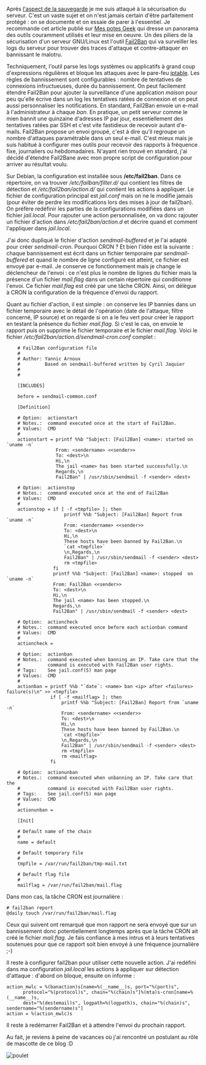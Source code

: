 <!-- title: Configuration de Fail2Ban -->
<!-- category: Hébergement -->
<!-- tag: planet -->

Après [l'aspect de la
sauvegarde](http://blogduyax.madyanne.fr/deploiement-et-sauvegarde.html) je me
suis attaqué à la sécurisation du serveur.<!-- more --> C'est un vaste sujet et on n'est
jamais certain d'être parfaitement protégé : on se documente et on essaie de
parer à l'essentiel. Je recommande cet article publié sur [Mes potes
Geek](https://mespotesgeek.fr/debian-8-jessie-securisation/) qui dresse un
panorama des outils couramment utilisés et leur mise en oeuvre. Un des piliers
de la sécurisation d'un serveur GNU/Linux est l'outil
[Fail2Ban](http://www.fail2ban.org) qui va surveiller les logs du serveur pour
trouver des traces d'attaque et contre-attaquer en bannissant le malotru.

Techniquement, l'outil parse les logs systèmes ou applicatifs à grand coup
d'expressions régulières et bloque les attaques avec le pare-feu
[iptable](https://fr.wikipedia.org/wiki/Iptables). Les règles de bannissement
sont configurables : nombre de tentatives de connexions infructueuses, durée du
bannissement. On peut facilement étendre Fail2Ban pour ajouter la  surveillance
d'une application *maison* pour peu qu'elle écrive dans un log les tentatives
ratées de connexion et on peut aussi personnaliser les notifications. En
standard, Fail2Ban envoie un e-mail à l'administrateur à chaque *ban*. En
pratique, un petit serveur comme le mien bannit une quinzaine d'adresses IP par
jour, essentiellement des tentatives ratées par SSH et c'est vite fastidieux de
recevoir autant d'e-mails. Fail2Ban propose un envoi groupé, c'est à dire qu'il
regroupe un nombre d'attaques paramétrable dans un seul e-mail. C'est mieux
mais je suis habitué à configurer mes outils pour recevoir des rapports à
fréquence fixe, journaliers ou hebdomadaires. N'ayant rien trouvé en standard,
j'ai décidé d'étendre Fail2Bane avec mon propre script de configuration pour
arriver au résultat voulu.

Sur Debian, la configuration est installée sous **/etc/fail2ban**. Dans ce
répertoire, on va trouver */etc/failban/filter.d/* qui contient les filtres de
détection et */etc/fail2ban/action.d/* qui contient les actions à appliquer.
Le fichier de configuration principal est *jail.conf* mais on ne le modifie
jamais (pour éviter de perdre les modifications lors des mises à jour de
fail2ban). On préfère redéfinir les parties de la configurations modifiées dans
un fichier *jail.local*. Pour rajouter une action personnalisée, on va donc
rajouter un fichier d'action dans */etc/fail2ban/action.d* et décrire quand et
comment l'appliquer dans *jail.local*.

J'ai donc dupliqué le fichier d'action *sendmail-buffered* et je l'ai adapté
pour créer *sendmail-cron*. Pourquoi CRON ? Et bien l'idée est la suivante :
chaque bannissement est écrit dans un fichier temporaire par
*sendmail-buffered* et quand le nombre de ligne configuré est atteint, ce
fichier est envoyé par e-mail. Je conserve ce fonctionnement mais je change le
déclencheur de l'envoi : ce n'est plus le nombre de lignes du fichier mais la
présence d'un fichier *mail.flag* dans un certain répertoire qui conditionne
l'envoi. Ce fichier *mail.flag* est créé par une tâche CRON. Ainsi, on délègue
à CRON la configuration de la fréquence d'envoi du rapport.

Quant au fichier d'action, il est simple : on conserve les IP bannies dans un
fichier temporaire avec le détail de l'opération (date de l'attaque, filtre
concerné, IP source) et on regarde si on a le feu vert pour créer le rapport en
testant la présence du fichier *mail.flag*. Si c'est le cas, on envoie le
rapport puis on supprime le fichier temporaire et le fichier *mail.flag*. Voici
le fichier */etc/fail2ban/action.d/sendmail-cron.conf* complet :

```
    # Fail2Ban configuration file
    #
    # Author: Yannic Arnoux
    #         Based on sendmail-buffered written by Cyril Jaquier
    #
    #

    [INCLUDES]

    before = sendmail-common.conf

    [Definition]

    # Option:  actionstart
    # Notes.:  command executed once at the start of Fail2Ban.
    # Values:  CMD
    #
    actionstart = printf %%b "Subject: [Fail2Ban] <name>: started on `uname -n`
                  From: <sendername> <<sender>>
                  To: <dest>\n
                  Hi,\n
                  The jail <name> has been started successfully.\n
                  Regards,\n
                  Fail2Ban" | /usr/sbin/sendmail -f <sender> <dest>

    # Option:  actionstop
    # Notes.:  command executed once at the end of Fail2Ban
    # Values:  CMD
    #
    actionstop = if [ -f <tmpfile> ]; then
                     printf %%b "Subject: [Fail2Ban] Report from `uname -n`
                     From: <sendername> <<sender>>
                     To: <dest>\n
                     Hi,\n
                     These hosts have been banned by Fail2Ban.\n
                     `cat <tmpfile>`
                     \n,Regards,\n
                     Fail2Ban" | /usr/sbin/sendmail -f <sender> <dest>
                     rm <tmpfile>
                 fi
                 printf %%b "Subject: [Fail2Ban] <name>: stopped  on `uname -n`
                 From: Fail2Ban <<sender>>
                 To: <dest>\n
                 Hi,\n
                 The jail <name> has been stopped.\n
                 Regards,\n
                 Fail2Ban" | /usr/sbin/sendmail -f <sender> <dest>

    # Option:  actioncheck
    # Notes.:  command executed once before each actionban command
    # Values:  CMD
    #
    actioncheck =

    # Option:  actionban
    # Notes.:  command executed when banning an IP. Take care that the
    #          command is executed with Fail2Ban user rights.
    # Tags:    See jail.conf(5) man page
    # Values:  CMD
    #
    actionban = printf %%b "`date`: <name> ban <ip> after <failures> failure(s)\n" >> <tmpfile>
                if [ -f <mailflag> ]; then
                    printf %%b "Subject: [Fail2Ban] Report from `uname -n`
                    From: <sendername> <<sender>>
                    To: <dest>\n
                    Hi,\n
                    These hosts have been banned by Fail2Ban.\n
                    `cat <tmpfile>`
                    \n,Regards,\n
                    Fail2Ban" | /usr/sbin/sendmail -f <sender> <dest>
                    rm <tmpfile>
                    rm <mailflag>
                fi

    # Option:  actionunban
    # Notes.:  command executed when unbanning an IP. Take care that the
    #          command is executed with Fail2Ban user rights.
    # Tags:    See jail.conf(5) man page
    # Values:  CMD
    #
    actionunban =

    [Init]

    # Default name of the chain
    #
    name = default

    # Default temporary file
    #
    tmpfile = /var/run/fail2ban/tmp-mail.txt

    # Default flag file
    #
    mailflag = /var/run/fail2ban/mail.flag
```

Dans mon cas, la tâche CRON est journalière :

``` shell
# fail2ban report
@daily touch /var/run/fail2ban/mail.flag
```

Ceux qui suivent ont remarqué que mon rapport ne sera envoyé que sur un
bannissement donc potentiellement longtemps après que la tâche CRON ait créé le
fichier *mail.flag*. Je fais confiance à mes intrus et à leurs tentatives
soutenues pour que ce rapport soit bien envoyé à une fréquence journalière ;-)

Il reste à configurer fail2ban pour utiliser cette nouvelle action. J'ai
redéfini dans ma configuration *jail.local* les actions à appliquer sur
détection d'attaque : d'abord on bloque, ensuite on informe :

    action_mwlc = %(banaction)s[name=%(__name__)s, port="%(port)s",
          protocol="%(protocol)s", chain="%(chain)s"]%(mta)s-cron[name=%(__name__)s,
          dest="%(destemail)s", logpath=%(logpath)s, chain="%(chain)s", sendername="%(sendername)s"]
    action = %(action_mwlc)s

Il reste à redémarrer Fail2Ban et à attendre l'envoi du prochain rapport.

Au fait, je reviens à peine de vacances où j'ai rencontré un postulant au rôle de mascotte de ce blog :D

![poulet](/images/2015/poulet.jpg)
